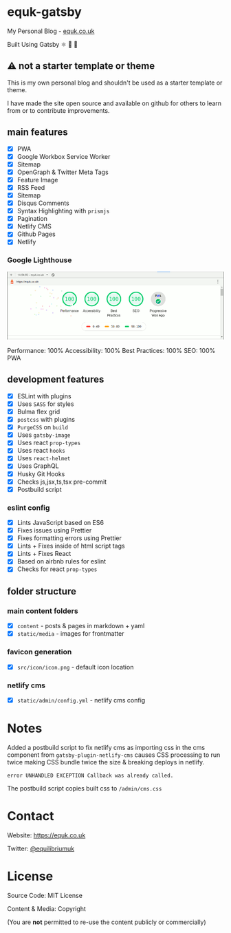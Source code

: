 # equk-gatsby

My Personal Blog - [equk.co.uk](https://equk.co.uk)

Built Using Gatsby ⚛️ 📄 🚀

## :warning: not a starter template or theme

This is my own personal blog and shouldn't be used as a starter template or theme.

I have made the site open source and available on github for others to learn from or to contribute improvements.

## main features

- [x] PWA
- [x] Google Workbox Service Worker
- [x] Sitemap
- [x] OpenGraph & Twitter Meta Tags
- [x] Feature Image
- [x] RSS Feed
- [x] Sitemap
- [x] Disqus Comments
- [x] Syntax Highlighting with `prismjs`
- [x] Pagination
- [x] Netlify CMS
- [x] Github Pages
- [x] Netlify

### Google Lighthouse

![](./static/media/images/equk_lighthouse.png)

Performance: 100%    Accessibility: 100%     Best Practices: 100%    SEO: 100%   PWA

## development features

- [x] ESLint with plugins
- [x] Uses `SASS` for styles
- [x] Bulma flex grid
- [x] `postcss` with plugins
- [x] `PurgeCSS` on `build`
- [x] Uses `gatsby-image`
- [x] Uses react `prop-types`
- [x] Uses react `hooks`
- [x] Uses `react-helmet`
- [x] Uses GraphQL
- [x] Husky Git Hooks
- [x] Checks js,jsx,ts,tsx pre-commit
- [x] Postbuild script

### eslint config

- [x] Lints JavaScript based on ES6
- [x] Fixes issues using Prettier
- [x] Fixes formatting errors using Prettier
- [x] Lints + Fixes inside of html script tags
- [x] Lints + Fixes React
- [x] Based on airbnb rules for eslint
- [x] Checks for react `prop-types`

## folder structure

### main content folders

- [x] `content` - posts & pages in markdown + yaml
- [x] `static/media` - images for frontmatter

### favicon generation

- [x] `src/icon/icon.png` - default icon location

### netlify cms

- [x] `static/admin/config.yml` - netlify cms config

# Notes

Added a postbuild script to fix netlify cms as importing css in the cms component from `gatsby-plugin-netlify-cms` causes CSS processing to run twice making CSS bundle twice the size & breaking deploys in netlify.

    error UNHANDLED EXCEPTION Callback was already called.

The postbuild script copies built css to `/admin/cms.css`

# Contact

Website: https://equk.co.uk

Twitter: [@equilibriumuk](https://twitter.com/equilibriumuk)

# License

Source Code: MIT License

Content & Media: Copyright

(You are **not** permitted to re-use the content publicly or commercially)
